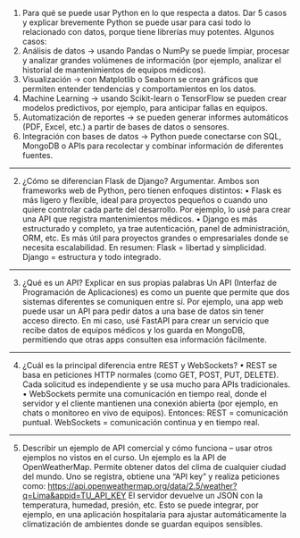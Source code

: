 1. Para qué se puede usar Python en lo que respecta a datos. Dar 5 casos y explicar brevemente
Python se puede usar para casi todo lo relacionado con datos, porque tiene librerías muy potentes.
Algunos casos:
1.	Análisis de datos → usando Pandas o NumPy se puede limpiar, procesar y analizar grandes volúmenes de información (por ejemplo, analizar el historial de mantenimientos de equipos médicos).
2.	Visualización → con Matplotlib o Seaborn se crean gráficos que permiten entender tendencias y comportamientos en los datos.
3.	Machine Learning → usando Scikit-learn o TensorFlow se pueden crear modelos predictivos, por ejemplo, para anticipar fallas en equipos.
4.	Automatización de reportes → se pueden generar informes automáticos (PDF, Excel, etc.) a partir de bases de datos o sensores.
5.	Integración con bases de datos → Python puede conectarse con SQL, MongoDB o APIs para recolectar y combinar información de diferentes fuentes.
------------------------------------------------------------------
2. ¿Cómo se diferencian Flask de Django? Argumentar.
Ambos son frameworks web de Python, pero tienen enfoques distintos:
•	Flask es más ligero y flexible, ideal para proyectos pequeños o cuando uno quiere controlar cada parte del desarrollo. Por ejemplo, lo usé para crear una API que registra mantenimientos médicos.
•	Django es más estructurado y completo, ya trae autenticación, panel de administración, ORM, etc. Es más útil para proyectos grandes o empresariales donde se necesita escalabilidad.
En resumen:
Flask = libertad y simplicidad.
Django = estructura y todo integrado.
---------------------------------------------------------------------
3. ¿Qué es un API? Explicar en sus propias palabras
Un API (Interfaz de Programación de Aplicaciones) es como un puente que permite que dos sistemas diferentes se comuniquen entre sí.
Por ejemplo, una app web puede usar un API para pedir datos a una base de datos sin tener acceso directo.
En mi caso, usé FastAPI para crear un servicio que recibe datos de equipos médicos y los guarda en MongoDB, permitiendo que otras apps consulten esa información fácilmente.
---------------------------------------------------------------------
4. ¿Cuál es la principal diferencia entre REST y WebSockets?
•	REST se basa en peticiones HTTP normales (como GET, POST, PUT, DELETE). Cada solicitud es independiente y se usa mucho para APIs tradicionales.
•	WebSockets permite una comunicación en tiempo real, donde el servidor y el cliente mantienen una conexión abierta (por ejemplo, en chats o monitoreo en vivo de equipos).
Entonces:
REST = comunicación puntual.
WebSockets = comunicación continua y en tiempo real.
---------------------------------------------------------------------------
5. Describir un ejemplo de API comercial y cómo funciona – usar otros ejemplos no vistos en el curso.
Un ejemplo es la API de OpenWeatherMap.
Permite obtener datos del clima de cualquier ciudad del mundo. Uno se registra, obtiene una “API key” y realiza peticiones como:
https://api.openweathermap.org/data/2.5/weather?q=Lima&appid=TU_API_KEY
El servidor devuelve un JSON con la temperatura, humedad, presión, etc.
Esto se puede integrar, por ejemplo, en una aplicación hospitalaria para ajustar automáticamente la climatización de ambientes donde se guardan equipos sensibles.
